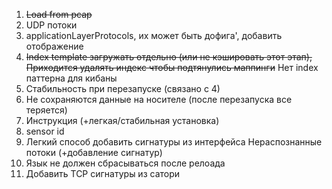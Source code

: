 1) ~~Load from pcap~~
2) UDP потоки
3) applicationLayerProtocols, их может быть дофига', добавить отображение
4) ~~Index template загружать отдельно (или не кэшировать этот этап), 
Приходится удалять индекс чтобы подтянулись маппинги~~
Нет index паттерна для кибаны
5) Стабильность при перезапуске (связано с 4)
6) Не сохраняются данные на носителе (после перезапуска все теряется)
7) Инструкция (+легкая/стабильная установка)
8) sensor id
9) Легкий способ добавить сигнатуры из интерфейса
Нераспознанные потоки (+добавление сигнатур)
10) Язык не должен сбрасываться после релоада
11) Добавить TCP сигнатуры из сатори
